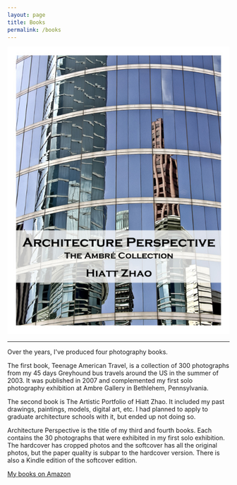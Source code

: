 ```yaml
---
layout: page
title: Books
permalink: /books
---
```

<div class="post">
  <div class="center">
    <img src="/assets/images/book.jpg" alt="books">
  </div>
  <hr>
  <p>Over the years, I've produced four photography books.</p>
  <p>The first book, Teenage American Travel, is a collection of 300 photographs from my 45 days Greyhound bus travels around the US in the summer of 2003. It was published in 2007 and complemented my first solo photography exhibition at Ambre Gallery in Bethlehem, Pennsylvania.</p>
  <p>The second book is The Artistic Portfolio of Hiatt Zhao. It included my past drawings, paintings, models, digital art, etc. I had planned to apply to graduate architecture schools with it, but ended up not doing so.</p>
  <p>Architecture Perspective is the title of my third and fourth books. Each contains the 30 photographs that were exhibited in my first solo exhibition. The hardcover has cropped photos and the softcover has all the original photos, but the paper quality is subpar to the hardcover version. There is also a Kindle edition of the softcover edition.</p>

  <div class="center">
    <a class="page-link" href="https://www.amazon.com/Hiatt-Zhao/e/B00LK5X2R2?ref=sr_ntt_srch_lnk_1&qid=1563731017&sr=8-1" target="_blank">My books on Amazon <i class="fa fa-external-link"></i></a>
  </div>
</div>